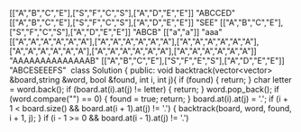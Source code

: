 [["A","B","C","E"],["S","F","C","S"],["A","D","E","E"]]
"ABCCED"
[["A","B","C","E"],["S","F","C","S"],["A","D","E","E"]]
"SEE"
[["A","B","C","E"],["S","F","C","S"],["A","D","E","E"]]
"ABCB"
[["a","a"]]
"aaa"
[["A","A","A","A","A","A"],["A","A","A","A","A","A"],["A","A","A","A","A","A"],["A","A","A","A","A","A"],["A","A","A","A","A","A"],["A","A","A","A","A","A"]]
"AAAAAAAAAAAAAAB"
[["A","B","C","E"],["S","F","E","S"],["A","D","E","E"]]
"ABCESEEEFS"
​
​
class Solution {
public:
void backtrack(vector<vector<char>> &board,string &word, bool &found, int i, int j){
if (found)
{
return;
}
char letter = word.back();
if (board.at(i).at(j) != letter)
{
return;
}
word.pop_back();
if (word.compare("") == 0)
{
found = true;
return;
}
board.at(i).at(j) = '.';
if (i + 1 < board.size() && board.at(i + 1).at(j) != '.')
{
backtrack(board, word, found, i + 1, j);
}
if (i - 1 >= 0 && board.at(i - 1).at(j) != '.')